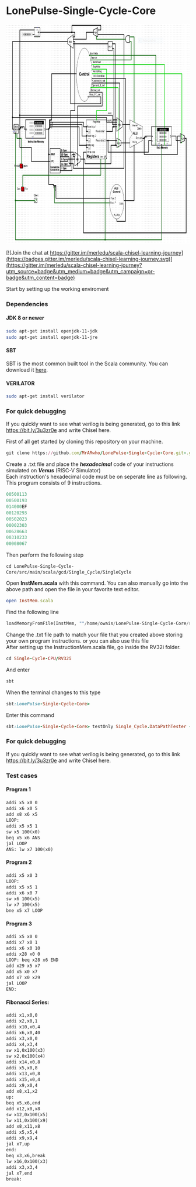 LonePulse-Single-Cycle-Core 
=======================
<img src='https://github.com/syedowaisalishah/Al-Battar-/blob/main/Single%20Cycle%20RISC-V%20Core.png' height=600 width=100%>

[![Join the chat at https://gitter.im/merledu/scala-chisel-learning-journey](https://badges.gitter.im/merledu/scala-chisel-learning-journey.svg)](https://gitter.im/merledu/scala-chisel-learning-journey?utm_source=badge&utm_medium=badge&utm_campaign=pr-badge&utm_content=badge)


Start by setting up the working enviroment

### Dependencies

#### JDK 8 or newer

```bash
sudo apt-get install openjdk-11-jdk
sudo apt-get install openjdk-11-jre
```
#### SBT 

SBT is the most common built tool in the Scala community. You can download it [here](https://www.scala-sbt.org/download.html).  

#### VERILATOR
```bash
sudo apt-get install verilator
```

### For quick debugging
If you quickly want to see what verilog is being generated, go to this link  https://bit.ly/3u3zr0e and write Chisel here.

First of all get started by cloning this repository on your machine.

```ruby
git clone https://github.com/MrARwho/LonePulse-Single-Cycle-Core.git-.git
```

Create a .txt file and place the ***hexadecimal*** code of your instructions simulated on ***Venus*** (RISC-V Simulator)\
Each instruction's hexadecimal code must be on seperate line as following. This program consists of 9 instructions.

```ruby
00500113
00500193
014000EF
00120293
00502023
00002303
00628663
00310233
00008067
```
Then perform the following step
```
cd LonePulse-Single-Cycle-Core/src/main/scala/gcd/Single_Cycle/SingleCycle
```
Open **InstMem.scala** with this command. You can also manually go into the above path and open the file in your favorite text editor.
```ruby
open InstMem.scala
```
Find the following line
``` python
loadMemoryFromFile(InstMem, ""/home/owais/LonePulse-Single-Cycle-Core/src/main/scala/gcd/Single_Cycle/Imem.txt"")
```
Change the .txt file path to match your file that you created above storing your own program instructions. or you can also use this file\
After setting up the InstructionMem.scala file, go inside the RV32i folder.
```ruby
cd Single-Cycle-CPU/RV32i
```

And enter
```ruby
sbt
```
When the terminal changes to this type
```ruby
sbt:LonePulse-Single-Cycle-Core>
```
Enter this command
```ruby
sbt:LonePulse-Single-Cycle-Core> testOnly Single_Cycle.DataPathTester -- -DwriteVcd=1
```
### For quick debugging
If you quickly want to see what verilog is being generated, go to this link  https://bit.ly/3u3zr0e and write Chisel here.

### Test cases 

#### Program 1
```
addi x5 x0 0
addi x6 x0 5
add x8 x6 x5
LOOP:
addi x5 x5 1
sw x5 100(x0)
beq x5 x6 ANS
jal LOOP
ANS: lw x7 100(x0)

```
#### Program 2
```
addi x5 x0 3
LOOP:
addi x5 x5 1
addi x6 x0 7
sw x6 100(x5)
lw x7 100(x5)
bne x5 x7 LOOP

```
#### Program 3
```
addi x5 x0 0
addi x7 x0 1
addi x6 x0 10
addi x28 x0 0
LOOP: beq x28 x6 END
add x29 x5 x7
add x5 x0 x7
add x7 x0 x29
jal LOOP
END:
```
#### Fibonacci Series:
```
addi x1,x0,0
addi x2,x0,1
addi x10,x0,4
addi x6,x0,40
addi x3,x0,0
addi x4,x3,4
sw x1,0x100(x3)
sw x2,0x100(x4)
addi x14,x0,8
addi x5,x0,8
addi x13,x0,8
addi x15,x0,4
addi x9,x0,4
add x8,x1,x2
up:
beq x5,x6,end
add x12,x0,x8
sw x12,0x100(x5)
lw x11,0x100(x9)
add x8,x11,x8
addi x5,x5,4
addi x9,x9,4
jal x7,up
end:
beq x3,x6,break
lw x16,0x100(x3)
addi x3,x3,4
jal x7,end
break:
```

